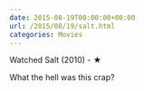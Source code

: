 ```yaml
---
date: 2015-08-19T00:00:00+00:00
url: /2015/08/19/salt.html
categories: Movies
---
```

Watched Salt (2010) - ★

What the hell was this crap?



